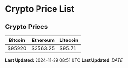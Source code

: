 # Crypto Price List

## Crypto Prices
| Bitcoin | Ethereum | Litecoin |
| ------- | -------- | -------- |
| $95920 | $3563.25 | $95.71 |
**Last Updated:** 2024-11-29 08:51 UTC
**Last Updated:** $DATE$
